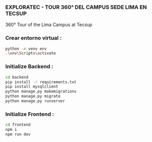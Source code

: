 ### EXPLORATEC - TOUR 360° DEL CAMPUS SEDE LIMA EN TECSUP

360° Tour of the Lima Campus at Tecsup

### Crear entorno virtual :

```sh
python -m venv env
.\env\Scripts\activate
```

### Initialize Backend :

```sh
cd backend
pip install -r requirements.txt
pip install mysqlclient
python manage.py makemigrations
python manage.py migrate
python manage.py runserver
```


### Initialize Frontend :

```sh
cd frontend
npm i
npm run dev
```